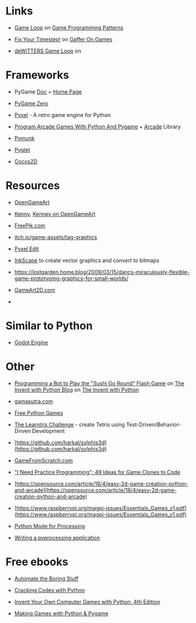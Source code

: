 # Links

- [Game Loop](http://gameprogrammingpatterns.com/game-loop.html) on [Game Programming Patterns](http://gameprogrammingpatterns.com/contents.html)

- [Fix Your Timestep!](https://gafferongames.com/post/fix_your_timestep/) on [Gaffer On Games](https://gafferongames.com/)

- [deWiTTERS Game Loop](https://dewitters.com/dewitters-gameloop/) on 

# Frameworks

- PyGame [Doc](https://www.pygame.org/docs/) + [Home Page](https://www.pygame.org/news)

- [PyGame Zero](https://pygame-zero.readthedocs.io/en/stable/)

- [Pyxel](https://github.com/kitao/pyxel) - A retro game engine for Python 

- [Program Arcade Games With Python And Pygame](http://programarcadegames.com/) + [Arcade](http://arcade.academy/) Library

- [Pymunk](www.pymunk.org/en/latest/)

- [Pyglet](https://pyglet.readthedocs.io/)

- [Cocos2D](http://python.cocos2d.org/)

# Resources 

- [OpenGameArt](https://opengameart.org/)

- [Kenny](https://www.kenney.nl/), [Kenney on OpenGameArt](https://opengameart.org/users/kenney)

- [FreePik.com](https://www.freepik.com/free-photos-vectors/game-graphic)

- [itch.io/game-assets/tag-graphics](https://itch.io/game-assets/tag-graphics)

- [Pyxel Edit](https://pyxeledit.com/)

- [InkScape](https://inkscape.org/) to create vector graphics and convert to bitmaps

- https://lostgarden.home.blog/2009/03/15/dancs-miraculously-flexible-game-prototyping-graphics-for-small-worlds/

- [GameArt2D.com](https://www.gameart2d.com/freebies.html)

- [](https://felgo.com/game-resources/16-sites-featuring-free-game-graphics)

# Similar to Python
 
- [Godot Engine](https://godotengine.org/)

# Other

- [Programming a Bot to Play the "Sushi Go Round" Flash Game](https://inventwithpython.com/blog/2014/12/17/programming-a-bot-to-play-the-sushi-go-round-flash-game/) on [The Invent with Python Blog](https://inventwithpython.com/blog/) on [The Invent with Python](https://inventwithpython.com/) 

- [gamasutra.com](https://www.gamasutra.com/)

- [Free Python Games](https://github.com/grantjenks/free-python-games)

- [The Learntris Challenge](https://github.com/LearnProgramming/learntris) - create Tetris using Test-Driven/Behavior-Driven Development

- [https://github.com/harkal/sylphis3d](https://github.com/harkal/sylphis3d)

- [GameFromScratch.com](https://www.gamefromscratch.com/page/Getting-Started.aspx)

- ["I Need Practice Programming": 49 Ideas for Game Clones to Code ](https://inventwithpython.com/blog/2012/02/20/i-need-practice-programming-49-ideas-for-game-clones-to-code/)

- [https://opensource.com/article/18/4/easy-2d-game-creation-python-and-arcade](https://opensource.com/article/18/4/easy-2d-game-creation-python-and-arcade)

- [https://www.raspberrypi.org/magpi-issues/Essentials_Games_v1.pdf](https://www.raspberrypi.org/magpi-issues/Essentials_Games_v1.pdf)

- [Python Mode for Processing](https://py.processing.org/) 

- [Writing a pyprocessing application](https://github.com/esperanc/pyprocessing/wiki/Writing-a-pyprocessing-application)

# Free ebooks 

- [Automate the Boring Stuff](https://automatetheboringstuff.com/) 

- [Cracking Codes with Python](http://inventwithpython.com/cracking/)

- [Invent Your Own Computer Games with Python, 4th Edition](http://inventwithpython.com/invent4thed/)

- [Making Games with Python & Pygame](http://inventwithpython.com/pygame/)
